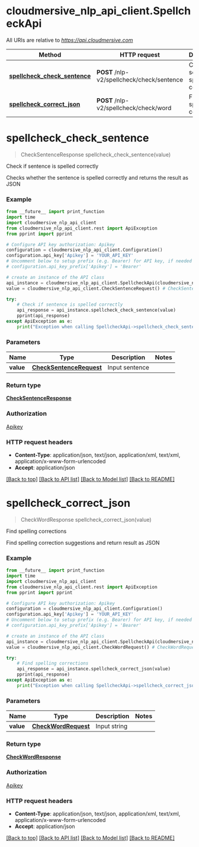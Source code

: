 # cloudmersive_nlp_api_client.SpellcheckApi

All URIs are relative to *https://api.cloudmersive.com*

Method | HTTP request | Description
------------- | ------------- | -------------
[**spellcheck_check_sentence**](SpellcheckApi.md#spellcheck_check_sentence) | **POST** /nlp-v2/spellcheck/check/sentence | Check if sentence is spelled correctly
[**spellcheck_correct_json**](SpellcheckApi.md#spellcheck_correct_json) | **POST** /nlp-v2/spellcheck/check/word | Find spelling corrections


# **spellcheck_check_sentence**
> CheckSentenceResponse spellcheck_check_sentence(value)

Check if sentence is spelled correctly

Checks whether the sentence is spelled correctly and returns the result as JSON

### Example
```python
from __future__ import print_function
import time
import cloudmersive_nlp_api_client
from cloudmersive_nlp_api_client.rest import ApiException
from pprint import pprint

# Configure API key authorization: Apikey
configuration = cloudmersive_nlp_api_client.Configuration()
configuration.api_key['Apikey'] = 'YOUR_API_KEY'
# Uncomment below to setup prefix (e.g. Bearer) for API key, if needed
# configuration.api_key_prefix['Apikey'] = 'Bearer'

# create an instance of the API class
api_instance = cloudmersive_nlp_api_client.SpellcheckApi(cloudmersive_nlp_api_client.ApiClient(configuration))
value = cloudmersive_nlp_api_client.CheckSentenceRequest() # CheckSentenceRequest | Input sentence

try:
    # Check if sentence is spelled correctly
    api_response = api_instance.spellcheck_check_sentence(value)
    pprint(api_response)
except ApiException as e:
    print("Exception when calling SpellcheckApi->spellcheck_check_sentence: %s\n" % e)
```

### Parameters

Name | Type | Description  | Notes
------------- | ------------- | ------------- | -------------
 **value** | [**CheckSentenceRequest**](CheckSentenceRequest.md)| Input sentence | 

### Return type

[**CheckSentenceResponse**](CheckSentenceResponse.md)

### Authorization

[Apikey](../README.md#Apikey)

### HTTP request headers

 - **Content-Type**: application/json, text/json, application/xml, text/xml, application/x-www-form-urlencoded
 - **Accept**: application/json

[[Back to top]](#) [[Back to API list]](../README.md#documentation-for-api-endpoints) [[Back to Model list]](../README.md#documentation-for-models) [[Back to README]](../README.md)

# **spellcheck_correct_json**
> CheckWordResponse spellcheck_correct_json(value)

Find spelling corrections

Find spelling correction suggestions and return result as JSON

### Example
```python
from __future__ import print_function
import time
import cloudmersive_nlp_api_client
from cloudmersive_nlp_api_client.rest import ApiException
from pprint import pprint

# Configure API key authorization: Apikey
configuration = cloudmersive_nlp_api_client.Configuration()
configuration.api_key['Apikey'] = 'YOUR_API_KEY'
# Uncomment below to setup prefix (e.g. Bearer) for API key, if needed
# configuration.api_key_prefix['Apikey'] = 'Bearer'

# create an instance of the API class
api_instance = cloudmersive_nlp_api_client.SpellcheckApi(cloudmersive_nlp_api_client.ApiClient(configuration))
value = cloudmersive_nlp_api_client.CheckWordRequest() # CheckWordRequest | Input string

try:
    # Find spelling corrections
    api_response = api_instance.spellcheck_correct_json(value)
    pprint(api_response)
except ApiException as e:
    print("Exception when calling SpellcheckApi->spellcheck_correct_json: %s\n" % e)
```

### Parameters

Name | Type | Description  | Notes
------------- | ------------- | ------------- | -------------
 **value** | [**CheckWordRequest**](CheckWordRequest.md)| Input string | 

### Return type

[**CheckWordResponse**](CheckWordResponse.md)

### Authorization

[Apikey](../README.md#Apikey)

### HTTP request headers

 - **Content-Type**: application/json, text/json, application/xml, text/xml, application/x-www-form-urlencoded
 - **Accept**: application/json

[[Back to top]](#) [[Back to API list]](../README.md#documentation-for-api-endpoints) [[Back to Model list]](../README.md#documentation-for-models) [[Back to README]](../README.md)


